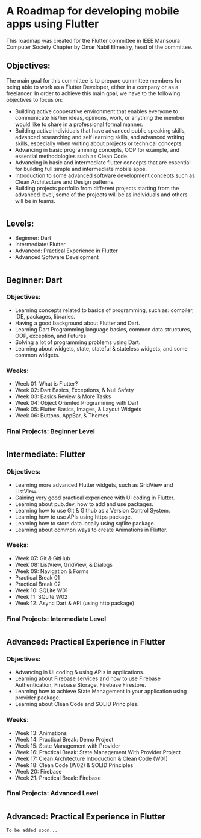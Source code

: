 # A Roadmap for developing mobile apps using Flutter

This roadmap was created for the Flutter committee in IEEE Mansoura Computer Society Chapter by Omar Nabil Elmesiry, head of the committee.

## Objectives:

The main goal for this committee is to prepare committee members for being able to work as a Flutter Developer, either in a company or as a freelancer. In order to achieve this main goal, we have to the following objectives to focus on:

- Building active cooperative environment that enables everyone to communicate his/her ideas, opinions, work, or anything the member would like to share in a professional formal manner.
- Building active individuals that have advanced public speaking skills, advanced researching and self learning skills, and advanced writing skills, especially when writing about projects or technical concepts.
- Advancing in basic programming concepts, OOP for example, and essential methodologies such as Clean Code.
- Advancing in basic and intermediate flutter concepts that are essential for building full simple and intermediate mobile apps.
- Introduction to some advanced software development concepts such as Clean Architecture and Design patterns.
- Building projects portfolio from different projects starting from the advanced level, some of the projects will be as individuals and others will be in teams.
#
## Levels:
* Beginner: Dart
* Intermediate: Flutter
* Advanced: Practical Experience in Flutter
* Advanced Software Development
#
## Beginner: Dart

### Objectives:
- Learning concepts related to basics of programming, such as: compiler, IDE, packages, libraries.
- Having a good background about Flutter and Dart.
- Learning Dart Programming language basics, common data structures, OOP, exception, and Futures.
- Solving a lot of programming problems using Dart.
- Learning about widgets, state, stateful & stateless widgets, and some common widgets.

### Weeks:
* Week 01: What is Flutter? 
* Week 02: Dart Basics, Exceptions, & Null Safety
* Week 03: Basics Review & More Tasks
* Week 04: Object Oriented Programming with Dart
* Week 05: Flutter Basics, Images, & Layout Widgets
* Week 06: Buttons, AppBar, & Themes

### Final Projects: Beginner Level
#
## Intermediate: Flutter

### Objectives:
- Learning more advanced Flutter widgets, such as GridView and ListView.
- Gaining very good practical experience with UI coding in Flutter.
- Learning about pub.dev, how to add and use packages.
- Learning how to use Git & Github as a Version Control System.
- Learning how to use APIs using https package.
- Learning how to store data locally using sqflite package.
- Learning about common ways to create Animations in Flutter.

### Weeks:
* Week 07: Git & GitHub 
* Week 08: ListView, GridView, & Dialogs
* Week 09: Navigation & Forms
* Practical Break 01 
* Practical Break 02 
* Week 10: SQLite W01
* Week 11: SQLite W02
* Week 12: Async Dart & API (using http package)

### Final Projects: Intermediate Level
#
## Advanced: Practical Experience in Flutter

### Objectives:
- Advancing in UI coding & using APIs in applications.
- Learning about Firebase services and how to use Firebase Authentication, Firebase Storage, Firebase Firestore.
- Learning how to achieve State Management in your application using provider package.
- Learning about Clean Code and SOLID Principles.

### Weeks:
* Week 13: Animations
* Week 14: Practical Break: Demo Project
* Week 15: State Management with Provider
* Week 16: Practical Break: State Management With Provider Project
* Week 17: Clean Architecture Introduction & Clean Code (W01)
* Week 18: Clean Code (W02) & SOLID Principles
* Week 20: Firebase
* Week 21: Practical Break: Firebase

### Final Projects: Advanced Level
#
## Advanced: Practical Experience in Flutter

    To be added soon...